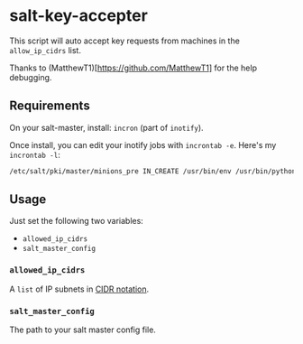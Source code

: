 # salt-key-accepter

This script will auto accept key requests from machines in the `allow_ip_cidrs` list.

Thanks to (MatthewT1)[https://github.com/MatthewT1] for the help debugging.

## Requirements

On your salt-master, install:
`incron` (part of `inotify`).

Once install, you can edit your inotify jobs with `incrontab -e`.  Here's my `incrontab -l`:
```bash
/etc/salt/pki/master/minions_pre IN_CREATE /usr/bin/env /usr/bin/python /usr/local/git/salt-key-accepter.py $@ $#
```

## Usage

Just set the following two variables:
* `allowed_ip_cidrs`
* `salt_master_config` 

### `allowed_ip_cidrs`

A `list` of IP subnets in [CIDR notation](http://en.wikipedia.org/wiki/Classless_Inter-Domain_Routing#CIDR_notation).

### `salt_master_config`

The path to your salt master config file.
